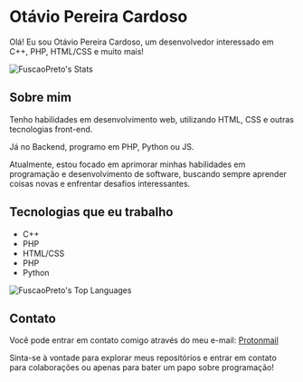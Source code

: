 # Otávio Pereira Cardoso

Olá! Eu sou Otávio Pereira Cardoso, um desenvolvedor interessado em C++, PHP, HTML/CSS e muito mais!


![FuscaoPreto's Stats](https://github-readme-stats.vercel.app/api?username=FuscaoPreto&theme=omni&show_icons=true&hide_border=true&count_private=false)

## Sobre mim

Tenho habilidades em desenvolvimento web, utilizando HTML, CSS e outras tecnologias front-end.

Já no Backend, programo em PHP, Python ou JS.

Atualmente, estou focado em aprimorar minhas habilidades em programação e desenvolvimento de software, buscando sempre aprender coisas novas e enfrentar desafios interessantes.

## Tecnologias que eu trabalho

- C++
- PHP
- HTML/CSS
- PHP
- Python


![FuscaoPreto's Top Languages](https://github-readme-stats.vercel.app/api/top-langs/?username=FuscaoPreto&theme=omni&show_icons=true&hide_border=true&layout=compact)

## Contato

Você pode entrar em contato comigo através do meu e-mail: [Protonmail](mailto:otavio.pc@proton.me)

Sinta-se à vontade para explorar meus repositórios e entrar em contato para colaborações ou apenas para bater um papo sobre programação!






